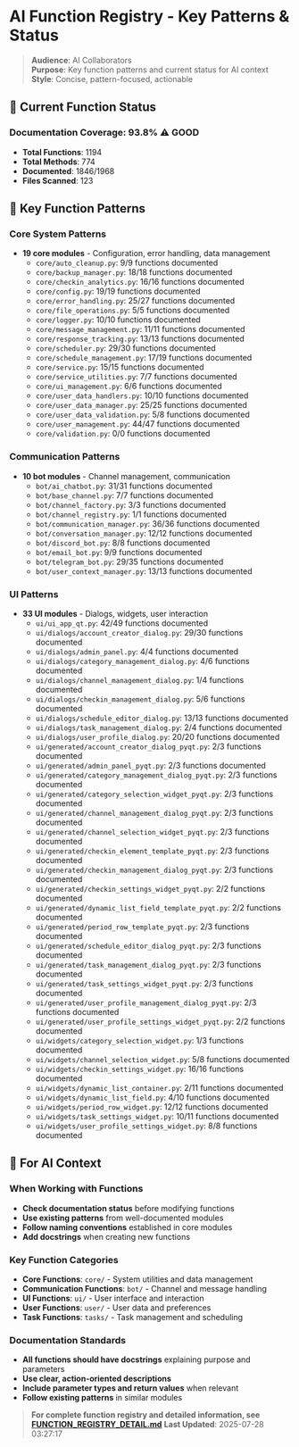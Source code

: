 # AI Function Registry - Key Patterns & Status

> **Audience**: AI Collaborators  
> **Purpose**: Key function patterns and current status for AI context  
> **Style**: Concise, pattern-focused, actionable

## 🎯 **Current Function Status**

### **Documentation Coverage: 93.8% ⚠️ GOOD**
- **Total Functions**: 1194
- **Total Methods**: 774
- **Documented**: 1846/1968
- **Files Scanned**: 123

## 🔧 **Key Function Patterns**

### **Core System Patterns**
- **19 core modules** - Configuration, error handling, data management
  - `core/auto_cleanup.py`: 9/9 functions documented
  - `core/backup_manager.py`: 18/18 functions documented
  - `core/checkin_analytics.py`: 16/16 functions documented
  - `core/config.py`: 19/19 functions documented
  - `core/error_handling.py`: 25/27 functions documented
  - `core/file_operations.py`: 5/5 functions documented
  - `core/logger.py`: 10/10 functions documented
  - `core/message_management.py`: 11/11 functions documented
  - `core/response_tracking.py`: 13/13 functions documented
  - `core/scheduler.py`: 29/30 functions documented
  - `core/schedule_management.py`: 17/19 functions documented
  - `core/service.py`: 15/15 functions documented
  - `core/service_utilities.py`: 7/7 functions documented
  - `core/ui_management.py`: 6/6 functions documented
  - `core/user_data_handlers.py`: 10/10 functions documented
  - `core/user_data_manager.py`: 25/25 functions documented
  - `core/user_data_validation.py`: 5/8 functions documented
  - `core/user_management.py`: 44/47 functions documented
  - `core/validation.py`: 0/0 functions documented

### **Communication Patterns**
- **10 bot modules** - Channel management, communication
  - `bot/ai_chatbot.py`: 31/31 functions documented
  - `bot/base_channel.py`: 7/7 functions documented
  - `bot/channel_factory.py`: 3/3 functions documented
  - `bot/channel_registry.py`: 1/1 functions documented
  - `bot/communication_manager.py`: 36/36 functions documented
  - `bot/conversation_manager.py`: 12/12 functions documented
  - `bot/discord_bot.py`: 8/8 functions documented
  - `bot/email_bot.py`: 9/9 functions documented
  - `bot/telegram_bot.py`: 29/35 functions documented
  - `bot/user_context_manager.py`: 13/13 functions documented

### **UI Patterns**
- **33 UI modules** - Dialogs, widgets, user interaction
  - `ui/ui_app_qt.py`: 42/49 functions documented
  - `ui/dialogs/account_creator_dialog.py`: 29/30 functions documented
  - `ui/dialogs/admin_panel.py`: 4/4 functions documented
  - `ui/dialogs/category_management_dialog.py`: 4/6 functions documented
  - `ui/dialogs/channel_management_dialog.py`: 1/4 functions documented
  - `ui/dialogs/checkin_management_dialog.py`: 5/6 functions documented
  - `ui/dialogs/schedule_editor_dialog.py`: 13/13 functions documented
  - `ui/dialogs/task_management_dialog.py`: 2/4 functions documented
  - `ui/dialogs/user_profile_dialog.py`: 20/20 functions documented
  - `ui/generated/account_creator_dialog_pyqt.py`: 2/3 functions documented
  - `ui/generated/admin_panel_pyqt.py`: 2/3 functions documented
  - `ui/generated/category_management_dialog_pyqt.py`: 2/3 functions documented
  - `ui/generated/category_selection_widget_pyqt.py`: 2/3 functions documented
  - `ui/generated/channel_management_dialog_pyqt.py`: 2/3 functions documented
  - `ui/generated/channel_selection_widget_pyqt.py`: 2/3 functions documented
  - `ui/generated/checkin_element_template_pyqt.py`: 2/3 functions documented
  - `ui/generated/checkin_management_dialog_pyqt.py`: 2/3 functions documented
  - `ui/generated/checkin_settings_widget_pyqt.py`: 2/2 functions documented
  - `ui/generated/dynamic_list_field_template_pyqt.py`: 2/2 functions documented
  - `ui/generated/period_row_template_pyqt.py`: 2/3 functions documented
  - `ui/generated/schedule_editor_dialog_pyqt.py`: 2/3 functions documented
  - `ui/generated/task_management_dialog_pyqt.py`: 2/3 functions documented
  - `ui/generated/task_settings_widget_pyqt.py`: 2/3 functions documented
  - `ui/generated/user_profile_management_dialog_pyqt.py`: 2/3 functions documented
  - `ui/generated/user_profile_settings_widget_pyqt.py`: 2/2 functions documented
  - `ui/widgets/category_selection_widget.py`: 1/3 functions documented
  - `ui/widgets/channel_selection_widget.py`: 5/8 functions documented
  - `ui/widgets/checkin_settings_widget.py`: 16/16 functions documented
  - `ui/widgets/dynamic_list_container.py`: 2/11 functions documented
  - `ui/widgets/dynamic_list_field.py`: 4/10 functions documented
  - `ui/widgets/period_row_widget.py`: 12/12 functions documented
  - `ui/widgets/task_settings_widget.py`: 10/11 functions documented
  - `ui/widgets/user_profile_settings_widget.py`: 8/8 functions documented

## 🎯 **For AI Context**

### **When Working with Functions**
- **Check documentation status** before modifying functions
- **Use existing patterns** from well-documented modules
- **Follow naming conventions** established in core modules
- **Add docstrings** when creating new functions

### **Key Function Categories**
- **Core Functions**: `core/` - System utilities and data management
- **Communication Functions**: `bot/` - Channel and message handling
- **UI Functions**: `ui/` - User interface and interaction
- **User Functions**: `user/` - User data and preferences
- **Task Functions**: `tasks/` - Task management and scheduling

### **Documentation Standards**
- **All functions should have docstrings** explaining purpose and parameters
- **Use clear, action-oriented descriptions**
- **Include parameter types and return values** when relevant
- **Follow existing patterns** in similar modules

> **For complete function registry and detailed information, see [FUNCTION_REGISTRY_DETAIL.md](FUNCTION_REGISTRY_DETAIL.md)**
> **Last Updated**: 2025-07-28 03:27:17
